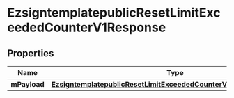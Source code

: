 
# EzsigntemplatepublicResetLimitExceededCounterV1Response

## Properties
| Name | Type | Description | Notes |
| ------------ | ------------- | ------------- | ------------- |
| **mPayload** | [**EzsigntemplatepublicResetLimitExceededCounterV1ResponseMPayload**](EzsigntemplatepublicResetLimitExceededCounterV1ResponseMPayload.md) |  |  |




